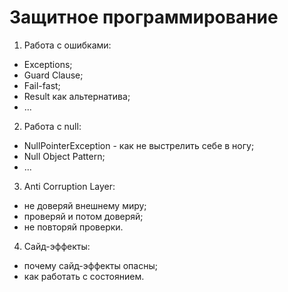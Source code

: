 # Защитное программирование

1. Работа с ошибками:
- Exceptions;
- Guard Clause;
- Fail-fast;
- Result как альтернатива;
- ...
2. Работа с null:
- NullPointerException - как не выстрелить себе в ногу;
- Null Object Pattern;
- ...
3. Anti Corruption Layer:
- не доверяй внешнему миру;
- проверяй и потом доверяй;
- не повторяй проверки.
4. Сайд-эффекты:
- почему сайд-эффекты опасны;
- как работать с состоянием.